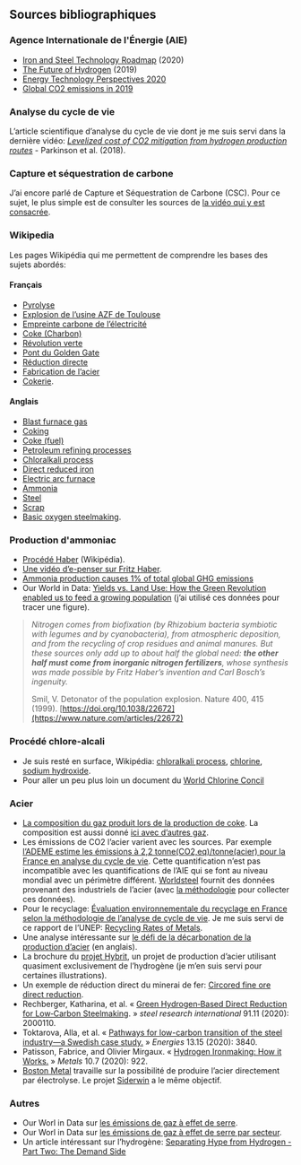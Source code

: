 ## Sources bibliographiques

### Agence Internationale de l'Énergie (AIE)

- [Iron and Steel Technology Roadmap](https://webstore.iea.org/download/direct/4208) (2020)
- [The Future of Hydrogen](https://webstore.iea.org/download/direct/2803) (2019)
- [Energy Technology Perspectives 2020](https://webstore.iea.org/download/direct/4165)
- [Global CO2 emissions in 2019](https://www.iea.org/articles/global-co2-emissions-in-2019)

### Analyse du cycle de vie

L’article scientifique d’analyse du cycle de vie dont je me suis servi dans la dernière vidéo: _[Levelized cost of CO2 mitigation from hydrogen production routes](https://pubs.rsc.org/en/content/articlelanding/2019/EE/C8EE02079E#!divAbstract)_ - Parkinson et al. (2018).

### Capture et séquestration de carbone

J’ai encore parlé de Capture et Séquestration de Carbone (CSC). Pour ce sujet, le plus simple est de consulter les sources de [la vidéo qui y est consacrée](https://lereveilleur.com/csc-reduction-des-emissions/).

### Wikipedia

Les pages Wikipédia qui me permettent de comprendre les bases des sujets abordés:

#### Français

- [Pyrolyse](https://fr.wikipedia.org/wiki/Pyrolyse)
- [Explosion de l’usine AZF de Toulouse](https://fr.wikipedia.org/wiki/Explosion_de_l%27usine_AZF_de_Toulouse)
- [Empreinte carbone de l’électricité](https://fr.wikipedia.org/wiki/Empreinte_carbone_de_l%27%C3%A9lectricit%C3%A9)
- [Coke (Charbon)](https://fr.wikipedia.org/wiki/Coke_(charbon))
- [Révolution verte](https://fr.wikipedia.org/wiki/R%C3%A9volution_verte)
- [Pont du Golden Gate](https://fr.wikipedia.org/wiki/Pont_du_Golden_Gate)
- [Réduction directe](https://fr.wikipedia.org/wiki/R%C3%A9duction_directe)
- [Fabrication de l’acier](https://fr.wikipedia.org/wiki/Fabrication_de_l%27acier)
- [Cokerie](https://fr.wikipedia.org/wiki/Cokerie).  

#### Anglais

- [Blast furnace gas](https://en.wikipedia.org/wiki/Blast_furnace_gas)
- [Coking](https://en.wikipedia.org/wiki/Coking)
- [Coke (fuel)](https://en.wikipedia.org/wiki/Coke_(fuel))
- [Petroleum refining processes](https://en.wikipedia.org/wiki/Petroleum_refining_processes)
- [Chloralkali process](https://en.wikipedia.org/wiki/Chloralkali_process)
- [Direct reduced iron](https://en.wikipedia.org/wiki/Direct_reduced_iron)
- [Electric arc furnace](https://en.wikipedia.org/wiki/Electric_arc_furnace)
- [Ammonia](https://en.wikipedia.org/wiki/Ammonia)
- [Steel](https://en.wikipedia.org/wiki/Steel)
- [Scrap](https://en.wikipedia.org/wiki/Scrap)
- [Basic oxygen steelmaking](https://en.wikipedia.org/wiki/Basic_oxygen_steelmaking).

### Production d'ammoniac

- [Procédé Haber](https://fr.wikipedia.org/wiki/Proc%C3%A9d%C3%A9_Haber) (Wikipédia).
- [Une vidéo d’e-penser sur Fritz Haber](https://www.youtube.com/watch?v=PMhqLQRpjhw&feature=youtu.be).
- [Ammonia production causes 1% of total global GHG emissions](https://ammoniaindustry.com/ammonia-production-causes-1-percent-of-total-global-ghg-emissions/)
- Our World in Data: [Yields vs. Land Use: How the Green Revolution enabled us to feed a growing population](https://ourworldindata.org/yields-vs-land-use-how-has-the-world-produced-enough-food-for-a-growing-population) (j’ai utilisé ces données pour tracer une figure).

> _Nitrogen comes from biofixation (by Rhizobium bacteria symbiotic with legumes and by cyanobacteria), from atmospheric deposition, and from the recycling of crop residues and animal manures. But these sources only add up to about half the global need: **the other half must come from inorganic nitrogen fertilizers**, whose synthesis was made possible by Fritz Haber’s invention and Carl Bosch’s ingenuity._
> 
> Smil, V. Detonator of the population explosion. Nature 400, 415 (1999). [https://doi.org/10.1038/22672](https://www.nature.com/articles/22672)

### Procédé chlore-alcali

- Je suis resté en surface, Wikipédia: [chloralkali process](https://en.wikipedia.org/wiki/Chloralkali_process), [chlorine](https://en.wikipedia.org/wiki/Chlorine), [sodium hydroxide](https://en.wikipedia.org/wiki/Sodium_hydroxide).
- Pour aller un peu plus loin un document du [World Chlorine Concil](https://www.worldchlorine.org/wp-content/themes/brickthemewp/pdfs/sustainablefuture.pdf)

### Acier

- [La composition du gaz produit lors de la production de coke](http://compressormash.ru/en/products/compressible_gas/coke_oven_gas/). La composition est aussi donné [ici avec d’autres gaz](https://www.clarke-energy.com/steel-production-gas/).
- Les émissions de CO2 l’acier varient avec les sources. Par exemple [l’ADEME estime les émissions à 2,2 tonne(CO2,eq)/tonne(acier) pour la France en analyse du cycle de vie](https://www.bilans-ges.ademe.fr/documentation/UPLOAD_DOC_FR/index.htm?acier.htm). Cette quantification n’est pas incompatible avec les quantifications de l’AIE qui se font au niveau mondial avec un périmètre différent. [Worldsteel](https://www.worldsteel.org/steel-by-topic/sustainability/sustainability-indicators.html) fournit des données provenant des industriels de l’acier (avec [la méthodologie](https://www.worldsteel.org/en/dam/jcr:0e4a13c7-1cf7-4b9b-9577-17b752441249/Data%2520collection%2520user%2520guide.pdf) pour collecter ces données).
- Pour le recyclage: [Évaluation environnementale du recyclage en France selon la méthodologie de l’analyse de cycle de vie](https://federec.com/FEDEREC/documents/EvaluationenvironnementaleduRecyclageenFranceMai2017123.pdf). Je me suis servi de ce rapport de l’UNEP: [Recycling Rates of Metals](https://www.resourcepanel.org/reports/recycling-rates-metals).
- Une analyse intéressante sur [le défi de la décarbonation de la production d’acier](https://www.mckinsey.com/industries/metals-and-mining/our-insights/decarbonization-challenge-for-steel) (en anglais).
- La brochure du [projet Hybrit](https://www.hybritdevelopment.com/), un projet de production d’acier utilisant quasiment exclusivement de l’hydrogène (je m’en suis servi pour certaines illustrations).
- Un exemple de réduction direct du minerai de fer: [Circored fine ore direct reduction](https://www.millennium-steel.com/wp-content/uploads/articles/pdf/2006/pp37-40%20MS06.pdf).
- Rechberger, Katharina, et al. « [Green Hydrogen‐Based Direct Reduction for Low‐Carbon Steelmaking](https://onlinelibrary.wiley.com/doi/10.1002/srin.202000110). » _steel research international_ 91.11 (2020): 2000110.
- Toktarova, Alla, et al. « [Pathways for low-carbon transition of the steel industry—a Swedish case study.](https://www.mdpi.com/1996-1073/13/15/3840) » _Energies_ 13.15 (2020): 3840.
- Patisson, Fabrice, and Olivier Mirgaux. « [Hydrogen Ironmaking: How it Works.](https://www.mdpi.com/2075-4701/10/7/922/htm) » _Metals_ 10.7 (2020): 922.
- [Boston Metal](https://iea.blob.core.windows.net/assets/imports/events/288/S5.4_20191010BostonMetalIEADecarbonization2019.pdf) travaille sur la possibilité de produire l’acier directement par électrolyse. Le projet [Siderwin](https://www.siderwin-spire.eu/content/objectives) a le même objectif.

### Autres

- Our Worl in Data sur [les émissions de gaz à effet de serre](https://ourworldindata.org/greenhouse-gas-emissions).
- Our Worl in Data sur [les émissions de gaz à effet de serre par secteur](https://ourworldindata.org/greenhouse-gas-emissions).
- Un article intéressant sur l’hydrogène: [Separating Hype from Hydrogen - Part Two: The Demand Side](https://about.bnef.com/blog/liebreich-separating-hype-from-hydrogen-part-two-the-demand-side/)
